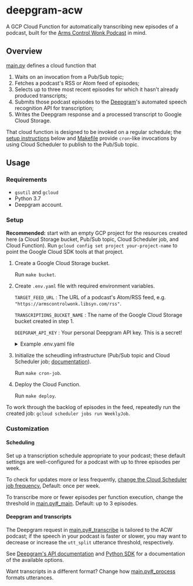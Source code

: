 # deepgram-acw

A GCP Cloud Function for automatically transcribing new episodes of a podcast, built for the [Arms Control Wonk Podcast](https://www.armscontrolwonk.com/) in mind.

## Overview

[main.py](./main.py) defines a cloud function that

1. Waits on an invocation from a Pub/Sub topic;
2. Fetches a podcast's RSS or Atom feed of episodes;
3. Selects up to three most recent episodes for which it hasn't already produced transcripts;
4. Submits those podcast episodes to the [Deepgram](https://deepgram.com/)'s automated speech recognition API for transcription;
5. Writes the Deepgram response and a processed transcript to Google Cloud Storage.

That cloud function is designed to be invoked on a regular schedule; the [setup instructions](#Setup) below and [Makefile](./Makefile) provide `cron`-like invocations by using Cloud Scheduler to publish to the Pub/Sub topic.

## Usage

### Requirements

+ `gsutil` and `gcloud`
+ Python 3.7
+ Deepgram account.

### Setup

**Recommended:** start with an empty GCP project for the resources created here (a Cloud Storage bucket, Pub/Sub topic, Cloud Scheduler job, and Cloud Function). Run `gcloud config set project your-project-name` to point the Google Cloud SDK tools at that project.

1. Create a Google Cloud Storage bucket.

    Run `make bucket`.

2. Create `.env.yaml` file with required environment variables.

    `TARGET_FEED_URL`
    : The URL of a podcast's Atom/RSS feed, e.g. `"https://armscontrolwonk.libsyn.com/rss"`.

    `TRANSCRIPTIONS_BUCKET_NAME`
    : The name of the Google Cloud Storage bucket created in step 1.

    `DEEPGRAM_API_KEY`
    : Your personal Deepgram API key. This is a secret!

    <details><summary>Example .env.yaml file</summary>

    ```yaml
    # Configuration
    TARGET_FEED_URL: "https://armscontrolwonk.libsyn.com/rss"
    TRANSCRIPTIONS_BUCKET_NAME: "acw-transcriptions"

    # Secrets
    DEEPGRAM_API_KEY: "your_deepgram_secret_here"
    ```

    </details>

3. Initialize the scheudling infrastructure (Pub/Sub topic and Cloud Scheduler job; [documentation](https://cloud.google.com/scheduler/docs/tut-pub-sub)).

    Run `make cron-job`.

4. Deploy the Cloud Function.

    Run `make deploy`.

To work through the backlog of episodes in the feed, repeatedly run the created job: `gcloud scheduler jobs run WeeklyJob`.

### Customization

#### Scheduling

Set up a transcription schedule appropriate to your podcast; these default settings are well-configured for a podcast with up to three episodes per week.

To check for updates more or less frequently, [change the Cloud Scheduler job frequency.](https://cloud.google.com/scheduler/docs/configuring/cron-job-schedules) Default: once per week.

To transcribe more or fewer episodes per function execution, change the threshold in [main.py#_main](./main.py). Default: up to 3 episodes.

#### Deepgram and transcripts

The Deepgram request in [main.py#_transcribe](./main.py) is tailored to the ACW podcast; if the speech in your podcast is faster or slower, you may want to decrease or increase the `utt_split` utterance threshold, respectively.

See [Deepgram's API documentation](https://developers.deepgram.com/api-reference/speech-recognition-api) and [Python SDK](https://github.com/deepgram/python-sdk) for a documentation of the available options.

Want transcripts in a different format? Change how [main.py#_process](./main.py) formats utterances.

<!--

## To do

+ Check Deepgram usage before transcribing
+ Explain how it knows which episodes have been transcribed, "haywire" scenarios
+ Discuss cost
+ Rename the repo something more generic

*Could* split out the deepgram-getting and the transcript-production into separate cloud functions chained together... but I don't see a really compelling reason to do so.

-->